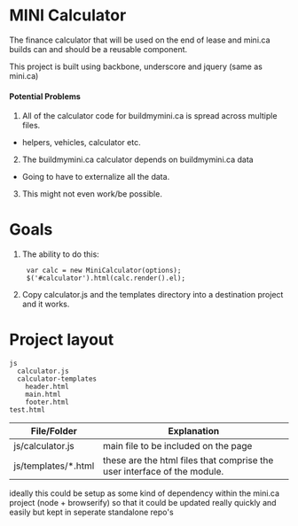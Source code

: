 # MINI Calculator

The finance calculator that will be used on the end of lease and mini.ca
builds can and should be a reusable component.

This project is built using backbone, underscore and jquery (same as mini.ca)

#### Potential Problems

1. All of the calculator code for buildmymini.ca is spread across multiple files.
  - helpers, vehicles, calculator etc. 
2. The buildmymini.ca calculator depends on buildmymini.ca data
  - Going to have to externalize all the data.
3. This might not even work/be possible.

# Goals

1. The ability to do this:

        var calc = new MiniCalculator(options);
        $('#calculator').html(calc.render().el);

2. Copy calculator.js and the templates directory into a destination project and it works.


# Project layout

    js
      calculator.js
      calculator-templates
        header.html
        main.html
        footer.html
    test.html
    
File/Folder         |  Explanation
--------------------|------------------------------------
js/calculator.js    | main file to be included on the page
js/templates/*.html | these are the html files that comprise the user interface of the module.
                      
ideally this could be setup as some kind of dependency within the mini.ca project (node + browserify) so that it could be
updated really quickly and easily but kept in seperate standalone repo's

